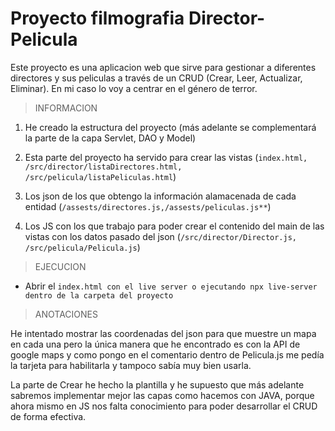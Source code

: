 # Proyecto filmografia Director-Pelicula

Este proyecto es una aplicacion web que sirve para gestionar a diferentes directores y sus peliculas a través de un CRUD (Crear, Leer, Actualizar, Eliminar). En mi caso lo voy a centrar en el género de terror.

> INFORMACION
1. He creado la estructura del proyecto (más adelante se complementará la parte de la capa Servlet, DAO y Model)

2. Esta parte del proyecto ha servido para crear las vistas (`index.html, /src/director/listaDirectores.html, /src/pelicula/listaPeliculas.html`)

3. Los json de los que obtengo la información alamacenada de cada entidad (`/assests/directores.js,/assests/peliculas.js**`)

4. Los JS con los que trabajo para poder crear el contenido del main de las vistas con los datos pasado del json (`/src/director/Director.js, /src/pelicula/Pelicula.js`)

>EJECUCION

  - Abrir el `index.html con el live server o ejecutando npx live-server dentro de la carpeta del proyecto`


>ANOTACIONES

He intentado mostrar las coordenadas del json para que muestre un mapa en cada una pero la única manera que he encontrado es con la API de google maps y como pongo en el comentario dentro de Pelicula.js me pedía la tarjeta para habilitarla y tampoco sabía muy bien usarla.

La parte de Crear he hecho la plantilla y he supuesto que más adelante sabremos implementar mejor las capas como hacemos con JAVA, porque ahora mismo en JS nos falta conocimiento para poder desarrollar el CRUD de forma efectiva.
